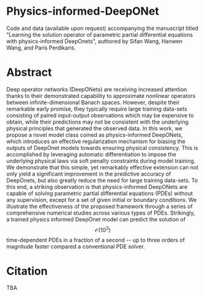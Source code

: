 # Physics-informed-DeepONet

Code and data (available upon request) accompanying the manuscript titled "Learning the solution operator of parametric partial differential equations with physics-informed DeepOnets", authored by Sifan Wang, Hanwen Wang, and Paris Perdikaris.

# Abstract

Deep operator networks (DeepONets) are receiving increased  attention thanks to their demonstrated capability to approximate  nonlinear operators between infinite-dimensional Banach spaces. However, despite their remarkable early promise, they typically require large training data-sets consisting of paired input-output observations which may be expensive to obtain, while their predictions may not be consistent with the underlying physical principles that generated the observed data. In this work,  we propose a novel model class coined as physics-informed DeepONets,  which introduces an effective regularization mechanism for biasing the outputs of DeepOnet models towards ensuring physical consistency. This is accomplished by leveraging automatic differentiation to impose the underlying physical laws via soft penalty constraints during model training. We demonstrate that this simple, yet remarkably effective extension can not only yield a significant improvement in the predictive accuracy of DeepOnets, but also greatly reduce the need for large training data-sets. To this end, a striking observation is that physics-informed DeepONets are capable of solving parametric partial differential equations (PDEs) without any supervision, except for a set of given initial or boundary conditions. We illustrate the effectiveness of the proposed framework through a series of comprehensive numerical studies across various types of PDEs.  Strikingly, a trained physics informed DeepOnet model can predict the solution of $$\mathcal{O}(10^3)$$ time-dependent PDEs in a fraction of a second -- up to three orders of magnitude faster compared a conventional PDE solver.

# Citation

TBA
